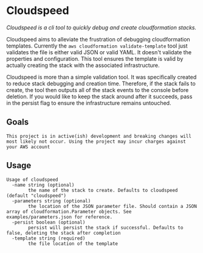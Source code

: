 # Cloudspeed

*Cloudspeed is a cli tool to quickly debug and create cloudformation stacks.*

Cloudspeed aims to alleviate the frustration of debugging cloudformation templates. Currently the `aws cloudformation validate-template` tool just validates the file is either valid JSON or valid YAML. It doesn't validate the properties and configuration. This tool ensures the template is valid by actually creating the stack with the associated infrastructure. 

Cloudspeed is more than a simple validation tool. It was specifically created to reduce stack debugging and creation time. Therefore, if the stack fails to create, the tool then outputs all of the stack events to the console before deletion. If you would like to keep the stack around after it succeeds, pass in the persist flag to ensure the infrastructure remains untouched. 

## Goals
`This project is in active(ish) development and breaking changes will most likely not occur. Using the project may incur charges against your AWS account`


## Usage 
```
Usage of cloudspeed
  -name string (optional)
        the name of the stack to create. Defaults to cloudspeed (default "cloudspeed")
  -parameters string (optional)
        the location of the JSON parameter file. Should contain a JSON array of cloudformation.Parameter objects. See examples/parameters.json for reference. 
  -persist boolean (optional)
        persist will persist the stack if successful. Defaults to false, deleting the stack after completion
  -template string (required)
        the file location of the template
```
